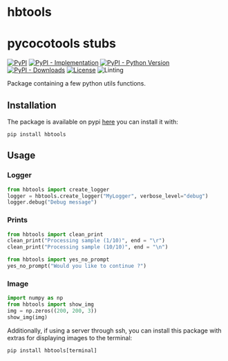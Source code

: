 # hbtools
# pycocotools stubs

[![PyPI](https://img.shields.io/pypi/v/hbtools?color=green&style=flat)](https://pypi.org/project/hbtools)
[![PyPI - Implementation](https://img.shields.io/pypi/implementation/hbtools?style=flat)](https://pypi.org/project/hbtools)
[![PyPI - Python Version](https://img.shields.io/pypi/pyversions/hbtools?style=flat)](https://pypi.org/project/hbtools)
[![PyPI - Downloads](https://img.shields.io/pypi/dm/hbtools?style=flat-square)](https://pypistats.org/packages/hbtools)
[![License](https://img.shields.io/pypi/l/hbtools?style=flat)](https://opensource.org/licenses/MIT)
![Linting](https://github.com/hoel-bagard/hbtools/actions/workflows/pre-commit.yaml/badge.svg)

Package containing a few python utils functions.

## Installation

The package is available on pypi [here](https://pypi.org/project/hbtools/) you can install it with:

```
pip install hbtools
```

## Usage

### Logger
```python
from hbtools import create_logger
logger = hbtools.create_logger("MyLogger", verbose_level="debug")
logger.debug("Debug message")
```

### Prints
```python
from hbtools import clean_print
clean_print("Processing sample (1/10)", end = "\r")
clean_print("Processing sample (10/10)", end = "\n")

from hbtools import yes_no_prompt
yes_no_prompt("Would you like to continue ?")
```

### Image
```python
import numpy as np
from hbtools import show_img
img = np.zeros((200, 200, 3))
show_img(img)
```

Additionally, if using a server through ssh, you can install this package with extras for displaying images to the terminal:
```
pip install hbtools[terminal]
```
